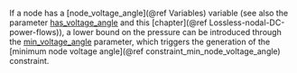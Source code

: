 If a node has a [node\_voltage\_angle](@ref Variables) variable (see also the parameter [has\_voltage\_angle](@ref) and this [chapter](@ref Lossless-nodal-DC-power-flows)),
a lower bound on the pressure can be introduced through the [min\_voltage\_angle](@ref) parameter, which triggers the generation of the [minimum node voltage angle](@ref constraint_min_node_voltage_angle) constraint.
